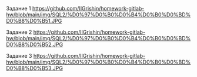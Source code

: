 Задание 1
https://github.com/IIGrishin/homework-gitlab-hw/blob/main/img/SQL2/%D0%97%D0%B0%D0%B4%D0%B0%D0%BD%D0%B8%D0%B51.JPG

Задание 2
https://github.com/IIGrishin/homework-gitlab-hw/blob/main/img/SQL2/%D0%97%D0%B0%D0%B4%D0%B0%D0%BD%D0%B8%D0%B52.JPG

Задание 3
https://github.com/IIGrishin/homework-gitlab-hw/blob/main/img/SQL2/%D0%97%D0%B0%D0%B4%D0%B0%D0%BD%D0%B8%D0%B53.JPG
